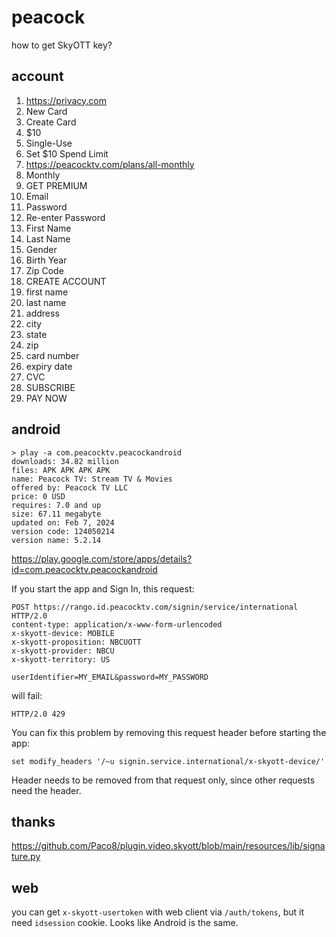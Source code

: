 # peacock

how to get SkyOTT key?

## account

1. https://privacy.com
2. New Card
3. Create Card
4. $10
5. Single-Use
6. Set $10 Spend Limit
7. https://peacocktv.com/plans/all-monthly
8. Monthly
9. GET PREMIUM
10. Email
11. Password
12. Re-enter Password
13. First Name
14. Last Name
15. Gender
16. Birth Year
17. Zip Code
18. CREATE ACCOUNT
19. first name
20. last name
21. address
22. city
23. state
24. zip
25. card number
26. expiry date
27. CVC
28. SUBSCRIBE
29. PAY NOW

## android

~~~
> play -a com.peacocktv.peacockandroid
downloads: 34.82 million
files: APK APK APK APK
name: Peacock TV: Stream TV & Movies
offered by: Peacock TV LLC
price: 0 USD
requires: 7.0 and up
size: 67.11 megabyte
updated on: Feb 7, 2024
version code: 124050214
version name: 5.2.14
~~~

https://play.google.com/store/apps/details?id=com.peacocktv.peacockandroid

If you start the app and Sign In, this request:

~~~
POST https://rango.id.peacocktv.com/signin/service/international HTTP/2.0
content-type: application/x-www-form-urlencoded
x-skyott-device: MOBILE
x-skyott-proposition: NBCUOTT
x-skyott-provider: NBCU
x-skyott-territory: US

userIdentifier=MY_EMAIL&password=MY_PASSWORD
~~~

will fail:

~~~
HTTP/2.0 429
~~~

You can fix this problem by removing this request header before starting the
app:

~~~
set modify_headers '/~u signin.service.international/x-skyott-device/'
~~~

Header needs to be removed from that request only, since other requests need the
header.

## thanks

https://github.com/Paco8/plugin.video.skyott/blob/main/resources/lib/signature.py

## web

you can get `x-skyott-usertoken` with web client via `/auth/tokens`, but it
need `idsession` cookie. Looks like Android is the same.
